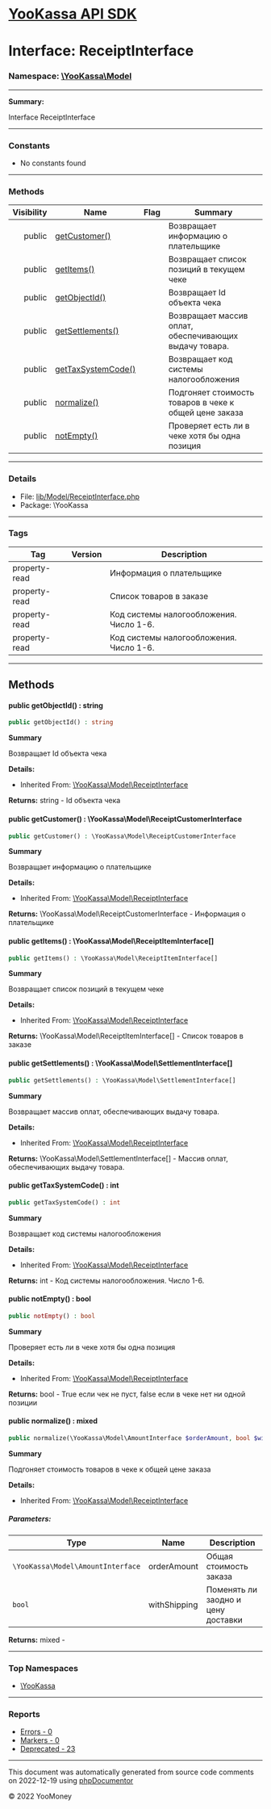 # [YooKassa API SDK](../home.md)

# Interface: ReceiptInterface
### Namespace: [\YooKassa\Model](../namespaces/yookassa-model.md)
---
**Summary:**

Interface ReceiptInterface

---
### Constants
* No constants found

---
### Methods
| Visibility | Name | Flag | Summary |
| ----------:| ---- | ---- | ------- |
| public | [getCustomer()](../classes/YooKassa-Model-ReceiptInterface.md#method_getCustomer) |  | Возвращает информацию о плательщике |
| public | [getItems()](../classes/YooKassa-Model-ReceiptInterface.md#method_getItems) |  | Возвращает список позиций в текущем чеке |
| public | [getObjectId()](../classes/YooKassa-Model-ReceiptInterface.md#method_getObjectId) |  | Возвращает Id объекта чека |
| public | [getSettlements()](../classes/YooKassa-Model-ReceiptInterface.md#method_getSettlements) |  | Возвращает массив оплат, обеспечивающих выдачу товара. |
| public | [getTaxSystemCode()](../classes/YooKassa-Model-ReceiptInterface.md#method_getTaxSystemCode) |  | Возвращает код системы налогообложения |
| public | [normalize()](../classes/YooKassa-Model-ReceiptInterface.md#method_normalize) |  | Подгоняет стоимость товаров в чеке к общей цене заказа |
| public | [notEmpty()](../classes/YooKassa-Model-ReceiptInterface.md#method_notEmpty) |  | Проверяет есть ли в чеке хотя бы одна позиция |

---
### Details
* File: [lib/Model/ReceiptInterface.php](../../lib/Model/ReceiptInterface.php)
* Package: \YooKassa

---
### Tags
| Tag | Version | Description |
| --- | ------- | ----------- |
| property-read |  | Информация о плательщике |
| property-read |  | Список товаров в заказе |
| property-read |  | Код системы налогообложения. Число 1-6. |
| property-read |  | Код системы налогообложения. Число 1-6. |

---
## Methods
<a name="method_getObjectId" class="anchor"></a>
#### public getObjectId() : string

```php
public getObjectId() : string
```

**Summary**

Возвращает Id объекта чека

**Details:**
* Inherited From: [\YooKassa\Model\ReceiptInterface](../classes/YooKassa-Model-ReceiptInterface.md)

**Returns:** string - Id объекта чека


<a name="method_getCustomer" class="anchor"></a>
#### public getCustomer() : \YooKassa\Model\ReceiptCustomerInterface

```php
public getCustomer() : \YooKassa\Model\ReceiptCustomerInterface
```

**Summary**

Возвращает информацию о плательщике

**Details:**
* Inherited From: [\YooKassa\Model\ReceiptInterface](../classes/YooKassa-Model-ReceiptInterface.md)

**Returns:** \YooKassa\Model\ReceiptCustomerInterface - Информация о плательщике


<a name="method_getItems" class="anchor"></a>
#### public getItems() : \YooKassa\Model\ReceiptItemInterface[]

```php
public getItems() : \YooKassa\Model\ReceiptItemInterface[]
```

**Summary**

Возвращает список позиций в текущем чеке

**Details:**
* Inherited From: [\YooKassa\Model\ReceiptInterface](../classes/YooKassa-Model-ReceiptInterface.md)

**Returns:** \YooKassa\Model\ReceiptItemInterface[] - Список товаров в заказе


<a name="method_getSettlements" class="anchor"></a>
#### public getSettlements() : \YooKassa\Model\SettlementInterface[]

```php
public getSettlements() : \YooKassa\Model\SettlementInterface[]
```

**Summary**

Возвращает массив оплат, обеспечивающих выдачу товара.

**Details:**
* Inherited From: [\YooKassa\Model\ReceiptInterface](../classes/YooKassa-Model-ReceiptInterface.md)

**Returns:** \YooKassa\Model\SettlementInterface[] - Массив оплат, обеспечивающих выдачу товара.


<a name="method_getTaxSystemCode" class="anchor"></a>
#### public getTaxSystemCode() : int

```php
public getTaxSystemCode() : int
```

**Summary**

Возвращает код системы налогообложения

**Details:**
* Inherited From: [\YooKassa\Model\ReceiptInterface](../classes/YooKassa-Model-ReceiptInterface.md)

**Returns:** int - Код системы налогообложения. Число 1-6.


<a name="method_notEmpty" class="anchor"></a>
#### public notEmpty() : bool

```php
public notEmpty() : bool
```

**Summary**

Проверяет есть ли в чеке хотя бы одна позиция

**Details:**
* Inherited From: [\YooKassa\Model\ReceiptInterface](../classes/YooKassa-Model-ReceiptInterface.md)

**Returns:** bool - True если чек не пуст, false если в чеке нет ни одной позиции


<a name="method_normalize" class="anchor"></a>
#### public normalize() : mixed

```php
public normalize(\YooKassa\Model\AmountInterface $orderAmount, bool $withShipping = false) : mixed
```

**Summary**

Подгоняет стоимость товаров в чеке к общей цене заказа

**Details:**
* Inherited From: [\YooKassa\Model\ReceiptInterface](../classes/YooKassa-Model-ReceiptInterface.md)

##### Parameters:
| Type | Name | Description |
| ---- | ---- | ----------- |
| <code lang="php">\YooKassa\Model\AmountInterface</code> | orderAmount  | Общая стоимость заказа |
| <code lang="php">bool</code> | withShipping  | Поменять ли заодно и цену доставки |

**Returns:** mixed - 




---

### Top Namespaces

* [\YooKassa](../namespaces/yookassa.md)

---

### Reports
* [Errors - 0](../reports/errors.md)
* [Markers - 0](../reports/markers.md)
* [Deprecated - 23](../reports/deprecated.md)

---

This document was automatically generated from source code comments on 2022-12-19 using [phpDocumentor](http://www.phpdoc.org/)

&copy; 2022 YooMoney